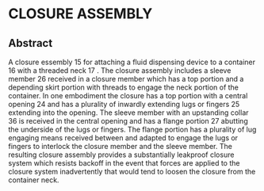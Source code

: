 # CLOSURE ASSEMBLY

## Abstract
A closure essembly 15 for attaching a fluid dispensing device to a container 16 with a threaded neck 17 . The closure assembly includes a sleeve member 26 received in a closure member which has a top portion and a depending skirt portion with threads to engage the neck portion of the container. In one embodiment the closure has a top portion with a central opening 24 and has a plurality of inwardly extending lugs or fingers 25 extending into the opening. The sleeve member with an upstanding collar 36 is received in the central opening and has a flange portion 27 abutting the underside of the lugs or fingers. The flange portion has a plurality of lug engaging means received between and adapted to engage the lugs or fingers to interlock the closure member and the sleeve member. The resulting closure assembly provides a substantially leakproof closure system which resists backoff in the event that forces are applied to the closure system inadvertently that would tend to loosen the closure from the container neck.